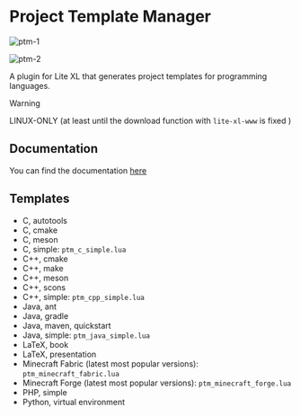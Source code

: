 # Project Template Manager

![ptm-1](/assets/ptm-1) 

![ptm-2](/assets/ptm-2) 

A plugin for Lite XL that generates project templates for programming languages.

> [!WARNING]
> LINUX-ONLY (at least until the download function with `lite-xl-www` is fixed )

## Documentation

<!-- TODO: write docs for how functions work -->
You can find the documentation [here](./DOCS.md)

## Templates

- C, autotools
- C, cmake
- C, meson
- C, simple: `ptm_c_simple.lua`
- C++, cmake
- C++, make
- C++, meson
- C++, scons
- C++, simple: `ptm_cpp_simple.lua`
- Java, ant
- Java, gradle
- Java, maven, quickstart
- Java, simple: `ptm_java_simple.lua`
- LaTeX, book
- LaTeX, presentation
- Minecraft Fabric (latest most popular versions): `ptm_minecraft_fabric.lua`
- Minecraft Forge (latest most popular versions): `ptm_minecraft_forge.lua`
- PHP, simple
- Python, virtual environment
